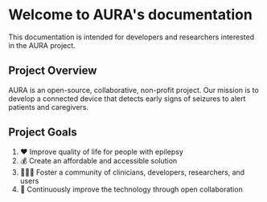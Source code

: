 # Welcome to AURA's documentation

This documentation is intended for developers and researchers interested in the AURA project.

## Project Overview

AURA is an open-source, collaborative, non-profit project. Our mission is to develop a connected device that detects early signs of seizures to alert patients and caregivers.

## Project Goals

1. :heart: Improve quality of life for people with epilepsy
2. :moneybag: Create an affordable and accessible solution
3. :people_holding_hands: Foster a community of clinicians, developers, researchers, and users
4. :rocket: Continuously improve the technology through open collaboration